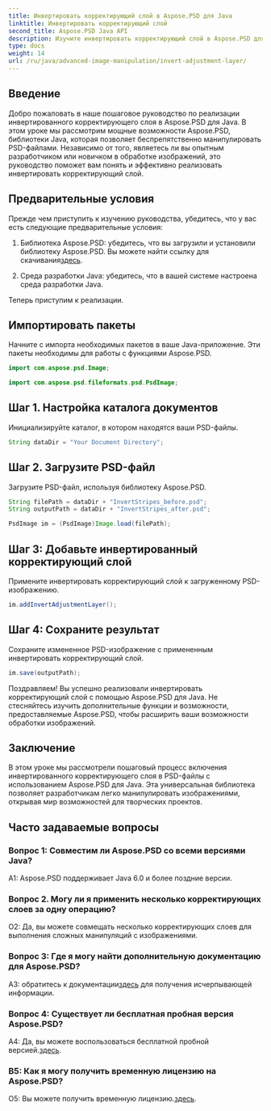```yaml
---
title: Инвертировать корректирующий слой в Aspose.PSD для Java
linktitle: Инвертировать корректирующий слой
second_title: Aspose.PSD Java API
description: Изучите инвертировать корректирующий слой в Aspose.PSD для Java. Мощная библиотека Java для удобного манипулирования PSD-файлами.
type: docs
weight: 14
url: /ru/java/advanced-image-manipulation/invert-adjustment-layer/
---
```

## Введение

Добро пожаловать в наше пошаговое руководство по реализации инвертированного корректирующего слоя в Aspose.PSD для Java. В этом уроке мы рассмотрим мощные возможности Aspose.PSD, библиотеки Java, которая позволяет беспрепятственно манипулировать PSD-файлами. Независимо от того, являетесь ли вы опытным разработчиком или новичком в обработке изображений, это руководство поможет вам понять и эффективно реализовать инвертировать корректирующий слой.

## Предварительные условия

Прежде чем приступить к изучению руководства, убедитесь, что у вас есть следующие предварительные условия:

1. Библиотека Aspose.PSD: убедитесь, что вы загрузили и установили библиотеку Aspose.PSD. Вы можете найти ссылку для скачивания[здесь](https://releases.aspose.com/psd/java/).

2. Среда разработки Java: убедитесь, что в вашей системе настроена среда разработки Java.

Теперь приступим к реализации.

## Импортировать пакеты

Начните с импорта необходимых пакетов в ваше Java-приложение. Эти пакеты необходимы для работы с функциями Aspose.PSD.

```java
import com.aspose.psd.Image;

import com.aspose.psd.fileformats.psd.PsdImage;
```

## Шаг 1. Настройка каталога документов

Инициализируйте каталог, в котором находятся ваши PSD-файлы.

```java
String dataDir = "Your Document Directory";
```

## Шаг 2. Загрузите PSD-файл

Загрузите PSD-файл, используя библиотеку Aspose.PSD.

```java
String filePath = dataDir + "InvertStripes_before.psd";
String outputPath = dataDir + "InvertStripes_after.psd";

PsdImage im = (PsdImage)Image.load(filePath);
```

## Шаг 3: Добавьте инвертированный корректирующий слой

Примените инвертировать корректирующий слой к загруженному PSD-изображению.

```java
im.addInvertAdjustmentLayer();
```

## Шаг 4: Сохраните результат

Сохраните измененное PSD-изображение с примененным инвертировать корректирующий слой.

```java
im.save(outputPath);
```

Поздравляем! Вы успешно реализовали инвертировать корректирующий слой с помощью Aspose.PSD для Java. Не стесняйтесь изучить дополнительные функции и возможности, предоставляемые Aspose.PSD, чтобы расширить ваши возможности обработки изображений.

## Заключение

В этом уроке мы рассмотрели пошаговый процесс включения инвертированного корректирующего слоя в PSD-файлы с использованием Aspose.PSD для Java. Эта универсальная библиотека позволяет разработчикам легко манипулировать изображениями, открывая мир возможностей для творческих проектов.

## Часто задаваемые вопросы

### Вопрос 1: Совместим ли Aspose.PSD со всеми версиями Java?

A1: Aspose.PSD поддерживает Java 6.0 и более поздние версии.

### Вопрос 2. Могу ли я применить несколько корректирующих слоев за одну операцию?

О2: Да, вы можете совмещать несколько корректирующих слоев для выполнения сложных манипуляций с изображениями.

### Вопрос 3: Где я могу найти дополнительную документацию для Aspose.PSD?

 A3: обратитесь к документации[здесь](https://reference.aspose.com/psd/java/) для получения исчерпывающей информации.

### Вопрос 4: Существует ли бесплатная пробная версия Aspose.PSD?

 A4: Да, вы можете воспользоваться бесплатной пробной версией.[здесь](https://releases.aspose.com/).

### В5: Как я могу получить временную лицензию на Aspose.PSD?

О5: Вы можете получить временную лицензию.[здесь](https://purchase.aspose.com/temporary-license/).